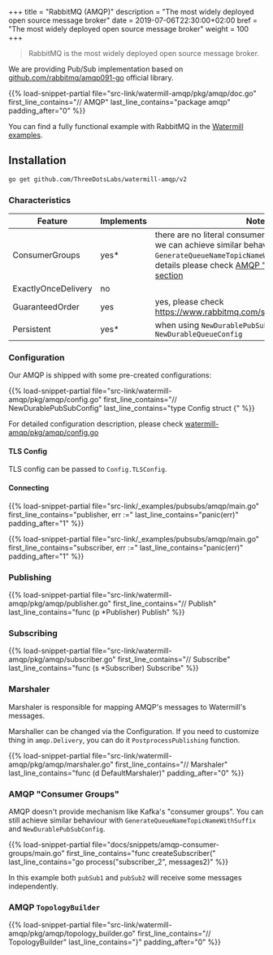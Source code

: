 +++
title = "RabbitMQ (AMQP)"
description = "The most widely deployed open source message broker"
date = 2019-07-06T22:30:00+02:00
bref = "The most widely deployed open source message broker"
weight = 100
+++

> RabbitMQ is the most widely deployed open source message broker.

We are providing Pub/Sub implementation based on [github.com/rabbitmq/amqp091-go](https://github.com/rabbitmq/amqp091-go) official library.

{{% load-snippet-partial file="src-link/watermill-amqp/pkg/amqp/doc.go" first_line_contains="// AMQP" last_line_contains="package amqp" padding_after="0" %}}

You can find a fully functional example with RabbitMQ in the [Watermill examples](https://github.com/ThreeDotsLabs/watermill/tree/master/_examples/pubsubs/amqp).

## Installation

```bash
go get github.com/ThreeDotsLabs/watermill-amqp/v2
```

### Characteristics

| Feature | Implements | Note |
| ------- | ---------- | ---- |
| ConsumerGroups | yes* | there are no literal consumer groups in AMQP, but we can achieve similar behaviour with `GenerateQueueNameTopicNameWithSuffix`. For more details please check [AMQP "Consumer Groups" section](#amqp-consumer-groups) |
| ExactlyOnceDelivery | no |  |
| GuaranteedOrder | yes |  yes, please check https://www.rabbitmq.com/semantics.html#ordering |
| Persistent | yes* | when using `NewDurablePubSubConfig` or `NewDurableQueueConfig`  |

### Configuration

Our AMQP is shipped with some pre-created configurations:

{{% load-snippet-partial file="src-link/watermill-amqp/pkg/amqp/config.go" first_line_contains="// NewDurablePubSubConfig" last_line_contains="type Config struct {" %}}

For detailed configuration description, please check [watermill-amqp/pkg/amqp/config.go](https://github.com/ThreeDotsLabs/watermill-amqp/tree/master/pkg/amqp/config.go)

#### TLS Config

TLS config can be passed to `Config.TLSConfig`.

#### Connecting

{{% load-snippet-partial file="src-link/_examples/pubsubs/amqp/main.go" first_line_contains="publisher, err :=" last_line_contains="panic(err)" padding_after="1" %}}

{{% load-snippet-partial file="src-link/_examples/pubsubs/amqp/main.go" first_line_contains="subscriber, err :=" last_line_contains="panic(err)" padding_after="1" %}}

### Publishing

{{% load-snippet-partial file="src-link/watermill-amqp/pkg/amqp/publisher.go" first_line_contains="// Publish" last_line_contains="func (p *Publisher) Publish" %}}

### Subscribing

{{% load-snippet-partial file="src-link/watermill-amqp/pkg/amqp/subscriber.go" first_line_contains="// Subscribe" last_line_contains="func (s *Subscriber) Subscribe" %}}

### Marshaler

Marshaler is responsible for mapping AMQP's messages to Watermill's messages.

Marshaller can be changed via the Configuration.
If you need to customize thing in `amqp.Delivery`, you can do it `PostprocessPublishing` function.

{{% load-snippet-partial file="src-link/watermill-amqp/pkg/amqp/marshaler.go" first_line_contains="// Marshaler" last_line_contains="func (d DefaultMarshaler)" padding_after="0" %}}

### AMQP "Consumer Groups"

AMQP doesn't provide mechanism like Kafka's "consumer groups". You can still achieve similar behaviour with `GenerateQueueNameTopicNameWithSuffix` and `NewDurablePubSubConfig`.

{{% load-snippet-partial file="docs/snippets/amqp-consumer-groups/main.go" first_line_contains="func createSubscriber(" last_line_contains="go process(\"subscriber_2\", messages2)" %}}

In this example both `pubSub1` and `pubSub2` will receive some messages independently.

### AMQP `TopologyBuilder`

{{% load-snippet-partial file="src-link/watermill-amqp/pkg/amqp/topology_builder.go" first_line_contains="// TopologyBuilder" last_line_contains="}" padding_after="0" %}}
